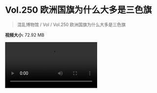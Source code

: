 # Vol.250 欧洲国旗为什么大多是三色旗

> 混乱博物馆 / Vol / Vol.250 欧洲国旗为什么大多是三色旗

**视频大小**: 72.92 MB

<div class="video"><video src="https://file.hsyhx.top/video/250.mp4" controls preload>🤔 您的浏览器不支持 video 标签</video></div>